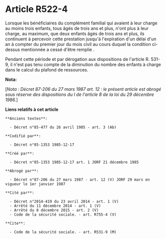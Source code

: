 # Article R522-4

Lorsque les bénéficiaires du complément familial qui avaient à leur charge au moins trois enfants, tous âgés de trois ans et
plus, n'ont plus à leur charge, au maximum, que deux enfants âgés de trois ans et plus, ils continuent à percevoir cette
prestation jusqu'à l'expiration d'un délai d'un an à compter du premier jour du mois civil au cours duquel la condition ci-
dessus mentionnée a cessé d'être remplie         . 

Pendant cette période et par dérogation aux dispositions de l'article R. 531-9, il n'est pas tenu compte de la diminution du
nombre des enfants à charge dans le calcul du plafond de ressources.

**Nota:**

[*Nota : Décret 87-206 du 27 mars 1987 art. 12 : le présent article est abrogé sous réserve des dispositions du I de
l'article 8 de la loi du 29 décembre 1986.*]

**Liens relatifs à cet article**

	**Anciens textes**:

	  - Décret n°85-477 du 26 avril 1985 - art. 3 (Ab)

	**Codifié par**:

	  - Décret n°85-1353 1985-12-17

	**Créé par**:

	  - Décret n°85-1353 1985-12-17 art. 1 JORF 21 décembre 1985

	**Abrogé par**:

	  - Décret n°87-206 du 27 mars 1987 - art. 12 (V) JORF 29 mars en vigueur le 1er janvier 1987

	**Cité par**:

	  - Décret n°2014-419 du 23 avril 2014 - art. 1 (V)
	  - Arrêté du 11 décembre 2014 - art. 1 (V)
	  - Arrêté du 8 décembre 2015 - art. 2 (V)
	  - Code de la sécurité sociale. - art. R755-4 (V)

	**Cite**:

	  - Code de la sécurité sociale. - art. R531-9 (M)
